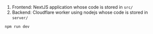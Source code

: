 1. Frontend: NextJS application whose code is stored in `src/`
2. Backend: Cloudflare worker using nodejs whose code is stored in `server/`


```bash
npm run dev
```


